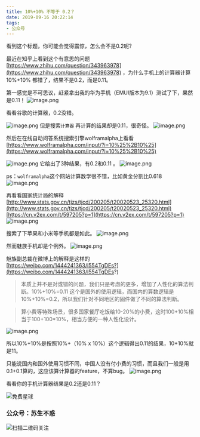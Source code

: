 ```yaml
---
title: 10%+10% 不等于 0.2？
date: 2019-09-16 20:22:14
tags:
- 公众号
---
```


看到这个标题，你可能会觉得震惊，怎么会不是0.2呢?

最近在知乎上看到这个有意思的问题[https://www.zhihu.com/question/343963978](https://www.zhihu.com/question/343963978)
，为什么手机上的计算器计算 10%+10% 都错了，结果不是0.2，而是0.11。

第一感觉是不可思议，赶紧拿出我的华为手机（EMUI版本为9.1）测试了下，果然是0.11！
![image.png](https://upload-images.jianshu.io/upload_images/17817191-73c08239267c80b1.png?imageMogr2/auto-orient/strip%7CimageView2/2/w/1240)


看看谷歌的计算器，0.2没错。

![image.png](https://upload-images.jianshu.io/upload_images/17817191-8edcae05712bf3fe.png?imageMogr2/auto-orient/strip%7CimageView2/2/w/1240)
但是搜索`计算器` 再计算的结果却是0.11，很奇怪。
![image.png](https://upload-images.jianshu.io/upload_images/17817191-863f467eb61f366e.png?imageMogr2/auto-orient/strip%7CimageView2/2/w/1240)

然后在在线自动问答系统搜索引擎wolframalpha上看看[https://www.wolframalpha.com/input/?i=10%25%2B10%25](https://www.wolframalpha.com/input/?i=10%25%2B10%25)

![image.png](https://upload-images.jianshu.io/upload_images/17817191-dd8788861fc35820.png?imageMogr2/auto-orient/strip%7CimageView2/2/w/1240)
它给出了3种结果，有0.2和0.11 。
![image.png](https://upload-images.jianshu.io/upload_images/17817191-5f4129ed1fdeb45f.png?imageMogr2/auto-orient/strip%7CimageView2/2/w/1240)

ps：`wolframalpha`这个网站计算数学很不错，比如黄金分割比0.618
![image.png](https://upload-images.jianshu.io/upload_images/17817191-1607024d1915ae17.png?imageMogr2/auto-orient/strip%7CimageView2/2/w/1240)

再看看国家统计局的解释
[http://www.stats.gov.cn/tjzs/tjcd/200205/t20020523_25320.html](http://www.stats.gov.cn/tjzs/tjcd/200205/t20020523_25320.html)
[https://cn.v2ex.com/t/597205?p=1](https://cn.v2ex.com/t/597205?p=1)
![image.png](https://upload-images.jianshu.io/upload_images/17817191-0099f8eef073a704.png?imageMogr2/auto-orient/strip%7CimageView2/2/w/1240)

搜索了下苹果和小米等手机都是如此。
![image.png](https://upload-images.jianshu.io/upload_images/17817191-90020f8426177013.png?imageMogr2/auto-orient/strip%7CimageView2/2/w/1240)

然而魅族手机却是个例外。
![image.png](https://upload-images.jianshu.io/upload_images/17817191-5265224ae0f486c9.png?imageMogr2/auto-orient/strip%7CimageView2/2/w/1240)


魅族副总裁在微博上的解释是这样的 [https://weibo.com/1444241363/I554TgDEs?](https://weibo.com/1444241363/I554TgDEs?)
> 本质上并不是对或错的问题，我们只是考虑的更多，增加了人性化的算法判断。10%+10%=0.11 这个是国外的使用逻辑，而国内的算数逻辑是 10%+10%=0.2，所以我们针对不同地区的固件做了不同的算法判断。 

>  算小费等特殊场景，很多国家餐厅吃饭给10-20%的小费，这时100+10%相当于100+100*10%，相当方便的一种人性化设计。

![image.png](https://upload-images.jianshu.io/upload_images/17817191-53fad4198a0e3e79.png?imageMogr2/auto-orient/strip%7CimageView2/2/w/1240)

所以10%+10%是按照10%+（10% x 10%）这个逻辑得出0.11的结果，10+10%就是11。

只能说国内和国外使用习惯不同，中国人没有付小费的习惯，而且我们一般是用0.1+0.1算的，这应该算计算器的feature，不算bug。
![image.png](https://upload-images.jianshu.io/upload_images/17817191-8e845b47fe8eb3a7.png?imageMogr2/auto-orient/strip%7CimageView2/2/w/1240)


 看看你的手机计算器结果是0.2还是0.11？


![免费星球](https://upload-images.jianshu.io/upload_images/17817191-393b26173c148690.png?imageMogr2/auto-orient/strip%7CimageView2/2/w/1240)
### 公众号：苏生不惑
 ![扫描二维码关注](https://upload-images.jianshu.io/upload_images/17817191-6e0079f95d4c0338.jpg?imageMogr2/auto-orient/strip%7CimageView2/2/w/1240)